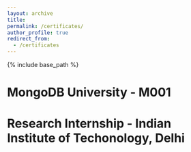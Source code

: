 ```yaml
---
layout: archive
title:
permalink: /certificates/
author_profile: true
redirect_from:
  - /certificates
---
```


{% include base_path %}

MongoDB University - M001
===

Research Internship - Indian Institute of Techonology, Delhi
===

